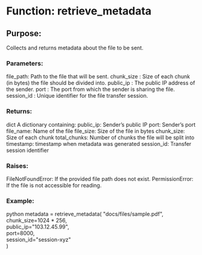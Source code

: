 # Function: retrieve_metadata

## Purpose:  
Collects and returns metadata about the file to be sent.

### Parameters:
file_path: Path to the file that will be sent.
chunk_size : Size of each chunk (in bytes) the file should be divided into.
public_ip : The public IP address of the sender.
port : The port from which the sender is sharing the file.
session_id : Unique identifier for the file transfer session.

### Returns:
dict A dictionary containing:
    public_ip: Sender’s public IP
    port: Sender’s port
    file_name: Name of the file
    file_size: Size of the file in bytes
    chunk_size: Size of each chunk
    total_chunks: Number of chunks the file will be split into
    timestamp: timestamp when metadata was generated
    session_id: Transfer session identifier

### Raises:
FileNotFoundError: If the provided file path does not exist.
PermissionError: If the file is not accessible for reading.

### Example:
python
metadata = retrieve_metadata(
    "docs/files/sample.pdf",  
    chunk_size=1024 * 256,  
    public_ip="103.12.45.99",  
    port=8000,  
    session_id="session-xyz"  
)
